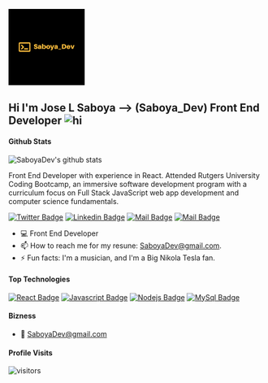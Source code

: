 
  <img src="default.png" alt="Saboya Dev Logo" style="height: 150px" /> &nbsp;&nbsp;&nbsp;&nbsp;&nbsp;&nbsp;&nbsp;&nbsp;&nbsp;&nbsp;&nbsp;&nbsp;&nbsp;&nbsp;&nbsp;&nbsp;&nbsp;&nbsp;&nbsp;&nbsp;&nbsp;&nbsp;&nbsp;&nbsp; 
<!--   <img src="SquareLogo.png" alt="Saboya Saboya Digital Solutions LLC Logo" style="height: 150px" /> -->
     
## Hi I'm Jose L Saboya --> (Saboya_Dev) Front End Developer <img src="https://user-images.githubusercontent.com/1303154/88677602-1635ba80-d120-11ea-84d8-d263ba5fc3c0.gif" width="28px" alt="hi">

#### Github Stats
![SaboyaDev's github stats](https://github-readme-stats.vercel.app/api?username=SaboyaDev&show_icons=true&theme=vision-friendly-dark&include_all_commits=true&count_private=true&)

Front End Developer with experience in React. Attended Rutgers University Coding Bootcamp, an immersive software development program with a curriculum focus on Full Stack JavaScript web app development and computer science fundamentals.

[![Twitter Badge](https://img.shields.io/badge/-@saboya_dev-1ca0f1?style=flat&labelColor=1ca0f1&logo=twitter&logoColor=white&link=https://twitter.com/saboya_dev)](https://twitter.com/saboya_dev) [![Linkedin Badge](https://img.shields.io/badge/-joseluissaboya-0e76a8?style=flat&labelColor=0e76a8&logo=linkedin&logoColor=white)](https://www.linkedin.com/in/ijoseluissaboya/) [![Mail Badge](https://img.shields.io/badge/-@saboya_dev-e84393?style=flat&labelColor=e84393&logo=instagram&logoColor=white)](https://instagram.com/saboya_dev) [![Mail Badge](https://img.shields.io/badge/-saboyadev-c0392b?style=flat&labelColor=c0392b&logo=gmail&logoColor=white)](mailto:saboyadev@gmail.com)

- 💻 Front End Developer
- 📫 How to reach me for my resune: SaboyaDev@gmail.com.
- ⚡ Fun facts: I'm a musician, and I'm a Big Nikola Tesla fan.

#### Top Technologies

[![React Badge](https://img.shields.io/badge/-React-61DBFB?style=for-the-badge&labelColor=black&logo=react&logoColor=61DBFB)](#) [![Javascript Badge](https://img.shields.io/badge/-Javascript-F0DB4F?style=for-the-badge&labelColor=black&logo=javascript&logoColor=F0DB4F)](#) [![Nodejs Badge](https://img.shields.io/badge/-Nodejs-3C873A?style=for-the-badge&labelColor=black&logo=node.js&logoColor=3C873A)](#) [![MySql Badge](https://img.shields.io/badge/-MySql-5A839C?style=for-the-badge&labelColor=black&logo=mysql&logoColor=fff)](#)

#### Bizness
- :email: SaboyaDev@gmail.com

#### Profile Visits

![visitors](https://visitor-badge.glitch.me/badge?page_id=SaboyaDev.SaboyaDev)
